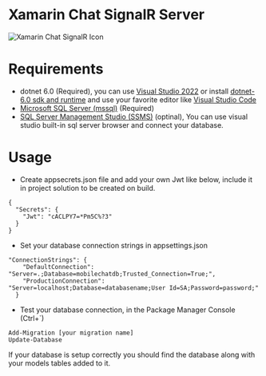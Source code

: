 # Xamarin Chat SignalR Server

![Xamarin Chat SignalR Icon](docs/icon.png)

# Requirements
- dotnet 6.0 (Required), you can use [Visual Studio 2022](https://visualstudio.microsoft.com/vs/preview/) or install [dotnet-6.0 sdk and runtime](https://dotnet.microsoft.com/en-us/download/dotnet/6.0) and use your favorite editor like [Visual Studio Code](https://code.visualstudio.com/)
- [Microsoft SQL Server (mssql)](https://www.microsoft.com/en-us/sql-server/sql-server-downloads) (Required)
- [SQL Server Management Studio (SSMS)](https://docs.microsoft.com/en-us/sql/ssms/download-sql-server-management-studio-ssms) (optinal), You can use visual studio built-in sql server browser and connect your database.

# Usage
- Create appsecrets.json file and add your own Jwt like below, include it in project solution to be created on build.
```
{
  "Secrets": {
    "Jwt": "cACLPY7=*Pm5C%?3"
  }
}
```
- Set your database connection strings in appsettings.json
```
"ConnectionStrings": {
    "DefaultConnection": "Server=.;Database=mobilechatdb;Trusted_Connection=True;",
    "ProductionConnection": "Server=localhost;Database=databasename;User Id=SA;Password=password;"
  }
```
- Test your database connection, in the Package Manager Console (Ctrl+`)
```
Add-Migration [your migration name]
Update-Database
```
If your database is setup correctly you should find the database along with your models tables added to it.
